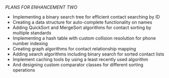 _PLANS FOR ENHANCEMENT TWO_
-	Implementing a binary search tree for efficient contact searching by ID
-	Creating a data structure for auto-complete functionality on names
-	Adding QuickSort and MergeSort algorithms for contact sorting by multiple standards
-	Implementing a hash table with custom collision resolution for phone number indexing
-	Creating graph algorithms for contact relationship mapping
-	Adding search algorithms including binary search for sorted contact lists
-	Implement caching tools by using a least recently used algorithm
-	And designing custom comparator classes for different sorting operations
